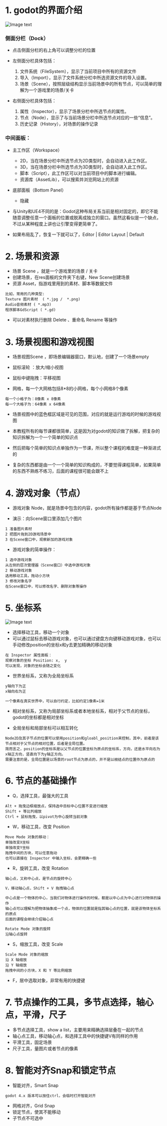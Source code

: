 # 1. godot的界面介绍

![Image text](image/godot-editor.PNG)

### 侧面分栏（Dock）

- 点击侧面分栏的右上角可以调整分栏的位置


- 左侧面分栏具体包括：
    1. 文件系统（FileSystem），显示了当前项目中所有的资源文件
    2. 导入（Import），显示了文件系统分栏中所选资源文件的导入设置。
    3. 场景（Scene），按照层级结构显示当前场景中的所有节点，可以简单的理解为一个游戏里的场景/关卡


- 右侧面分栏具体包括：
    1. 属性（Inspector），显示了场景分栏中所选节点的属性。
    2. 节点（Node），显示了与当前场景分栏中所选节点对应的一些“信息”。
    3. 历史记录（History），对场景的操作记录

### 中间面板：

- 主工作区（Workspace）
    - 2D，当在场景分栏中所选节点为2D类型时，会自动进入此工作区。
    - 3D，当在场景分栏中所选节点为3D类型时，会自动进入此工作区。
    - 脚本（Script），此工作区可以对当前项目中的脚本进行编辑。
    - 资源库（AssetLib），可以搜索并浏览网站上的资源

- 底部面板（Bottom Panel）
    - 隐藏


- 与Unity和UE4不同的是：Godot这种布局关系当前是相对固定的，即它不能随意调整任意一个面板的位置或脱离成独立的窗口。虽然这看似是一个缺点，不过从某种程度上讲也让引擎变得更简单了。

- 如果布局乱了，恢复一下就可以了，Editor | Editor Layout | Default

# 2. 场景和资源

- 场景 Scene ，就是一个游戏里的场景 / 关卡
- 创建场景，在res面板的文件夹下右键，New Scene创建场景
- 资源 Asset，指游戏里用到的素材、脚本等数据文件

```
比如，常用的几种类型:
Texture 图片素材  ( *.jpg /  *.png)
Audio音频素材 ( *.mp3)
程序脚本GdScript ( *.gd)
```

- 可以对素材执行删除 Delete 、重命名 Rename 等操作

# 3. 场景视图和游戏视图

- 场景视图Scene ，即场景编辑器窗口，默认地，创建了一个场景empty

- 鼠标滚轮 ：放大/缩小视图
- 鼠标中键拖拽：平移视图

- 网格，每一个大网格包括8*8的小网格，每个小网格8个像素

```
每一个小格子为：8像素 x 8像素
每一个大格子为：64像素 x 64像素
```

- 场景视图中的蓝色框区域是可见的范围，对应的就是运行游戏的时候的游戏视图

- 本教程所有的每节课都很简单，这是因为对godot的知识做了拆解，把复杂的知识拆解为一个一个简单的知识点
- 然后把每个简单的知识点单独作为一节课，所以整个课程的难度是一种渐进式的
- 复杂的东西都是由一个一个简单的知识构成的，不要觉得课程简单，如果简单的东西不熟练不练习，后面的课程很可能会跟不上

# 4. 游戏对象（节点）

- 游戏对象 Node，就是场景中包含的内容，godot所有操作都是基于节点Node

- 演示：向Scene窗口里添加几个图片

```
1 准备图片素材
2 把图片拖到2D游戏场景中
3 在Scene窗口中，观察新加的游戏对象
```

- 游戏对象的简单操作：

```
1 选中游戏对象
从左侧的层次管理器（Scene窗口）中选中游戏对象
2 移动游戏对象
选用移动工具，拖动小方块
3 修改对象名字
在Scene窗口中，可以修改名字、删除对象等操作
```

# 5. 坐标系

![Image text](../demo05_scene_node/image/坐标系-godot-1.png)

- 选择移动工具，移动一个对象
- 可以通过鼠标去移动游戏对象，也可以通过键盘方向键移动游戏对象，也可以手动修改position的坐标x和y去更加精确的移动对象

```
在 Inspector 属性面板：
观察对象的坐标 Position: x,  y
可以发现，对象的坐标会随之变化
```

- 世界坐标系，又称为全局坐标系

```
y轴向下为正
x轴向右为正

一个像素在真实世界中，可以自行约定，比如约定1像素=1米
```

- 相对坐标系，又称为局部坐标系或者本地坐标系，相对于父节点的坐标，godot的坐标都是相对坐标

- 全局坐标和局部坐标可以相互转化

```
Node2D及其子节点的位置可以使用position和gloabl_position来控制，其中，前者是该节点相对于父节点的相对位置，后者是全局位置。
简而言之，position的坐标系是以父节点的位置坐标为原点的坐标系，方向，还是水平向右为x轴正方向，竖直向下为y轴正方向。
需要注意的是，全局位置是以场景的root节点为原点的，并不是以根结点的位置作为原点的
```

# 6. 节点的基础操作

- Q，选择工具，最强大的工具

```
Alt + 拖曳边框缩放点，保持选中目标中心位置不变进行缩放
Shift + 等比列缩放
Ctrl + 鼠标拖曳，以pivot为中心旋转当前对象
```

- W，移动工具，改变 Position

```
Move Mode 对象的移动：
单独改变X坐标
单独改变Y坐标
拖拽中间的方块，可以任意拖动
也可以直接在 Inspector 中输入坐标，会更精确一些
```

- R，旋转工具，改变 Rotation

```
轴心点，又称中心点，是节点的旋转中心

V，移动轴心点，Shift + V 拖拽轴心点

中心点是一个物体的中心，当我们对物体进行操作的时候，都是以中心点为中心进行对物体的操作
轴心点可以理解为把物体抽象成一个点，物体的位置就是指其轴心点的位置，就是该物体坐标系的原点
后面的课程会继续介绍轴心点

Rotate Mode 对象的旋转
沿轴心点旋转
```

- S，缩放工具，改变 Scale

```
Scale Mode 对象的缩放
沿 X 轴缩放
沿 Y 轴缩放
拖拽中间的小方块，X 和 Y 等比例缩放
```

- F，居中选取对象，非常有用的快捷键

# 7. 节点操作的工具，多节点选择，轴心点，平滑，尺子

- 多节点选择工具，show a list，主要用来精确选择层叠在一起的节点
- 轴心点工具，移动轴心点，和选择工具中的快捷键V有同样的作用
- 平滑工具，固定场景
- 尺子工具，量图片或者节点的像素

# 8. 智能对齐Snap和锁定节点

- 智能对齐，Smart Snap
```
godot 4.x 版本可以按住ctrl，会临时打开智能对齐
```
- 网格对齐，Grid Snap
- 锁定节点，使其不能移动
- 子节点不可选中
